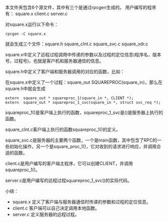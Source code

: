 本文件夹包含6个源文件，其中有三个是通过rpcgen生成的。
用户编写的程序有：
square.x client.c server.c

对square.x运行以下命令：
```
rpcgen -C square.x
```
就会生成三个文件：square.h square_clnt.c square_svc.c square_xdr.c

square.x中定义了远程过程调用中传递的参数以及过程的定位信息(程序名，版本号，过程号)，也就是客户机和服务器通信的信息。

square.h中定义了客户端和服务器调用的对应的函数，比如：

在square.x中定义了一个过程：square_out SQUAREPROC(square_in)，那么在square.h中就会生成
```
extern  square_out * squareproc_1(square_in *, CLIENT *);
extern  square_out * squareproc_1_svc(square_in *, struct svc_req *);
```
squareproc_1()是客户端上执行的函数，squareproc_1_svc是()是服务器上执行的函数。

square_clnt.c客户端上执行的函数squareproc_1()的定义。

square_svc.c是服务器的主要两个函数，一个是main函数，其中包含了RPC的一些初始化操作，另一个是square_proc_1()，它对收到的请求进行响应，并调用合适的函数。

client.c是用户编写的客户端主程序，它可以创建CLIENT，并调用squareproc_1()。

server.c是用户编写的远程过程squareproc_1_svc()的实际代码。

小结：
* square.x 定义了客户端与服务器通信时传递的参数和过程的定位信息。
* client.c 客户端可以自己决定调用本地函数。
* server.c 定义服务器的远程过程。
